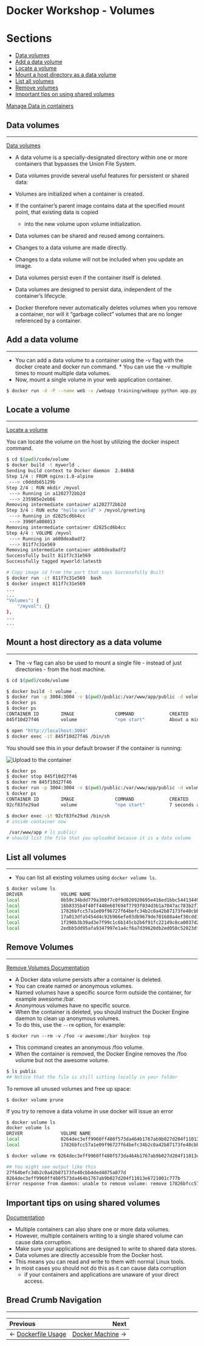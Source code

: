 # Docker Workshop - Volumes

# Sections
* [Data volumes](#data-volumes)
* [Add a data volume](#add-a-data-volume)
* [Locate a volume](#locate-a-volume)
* [Mount a host directory as a data volume](#mount-a-host-directory-as-a-data-volume)
* [List all volumes](#list-all-volumes)
* [Remove volumes](#remove-volumes)
* [Important tips on using shared volumes](#important-tips-on-using-shared-volumes)

[Manage Data in containers](https://docs.docker.com/engine/tutorials/dockervolumes/)

## Data volumes
_________________________

[Data volumes](https://docs.docker.com/engine/tutorials/dockervolumes/#data-volumes)

* A data volume is a specially-designated directory within one or more containers that bypasses the Union File System.
* Data volumes provide several useful features for persistent or shared data:

* Volumes are initialized when a container is created.
* If the container’s parent image contains data at the specified mount point, that existing data is copied
    * into the new volume upon volume initialization.
* Data volumes can be shared and reused among containers.
* Changes to a data volume are made directly.
* Changes to a data volume will not be included when you update an image.
* Data volumes persist even if the container itself is deleted.
* Data volumes are designed to persist data, independent of the container’s lifecycle.
* Docker therefore never automatically deletes volumes when you remove a container, nor will it “garbage collect” volumes that are no longer referenced by a container.

## Add a data volume
_________________________

* You can add a data volume to a container using the -v flag with the docker create and docker run command. * You can use the -v multiple times to mount multiple data volumes.
* Now, mount a single volume in your web application container.

```bash
$ docker run -d -P --name web -v /webapp training/webapp python app.py
```

## Locate a volume
_________________________

[Locate a volume](https://docs.docker.com/engine/tutorials/dockervolumes/#locate-a-volume)

You can locate the volume on the host by utilizing the docker inspect command.

```bash
$ cd $(pwd)/code/volume
$ docker build -t myworld .
Sending build context to Docker daemon  2.048kB
Step 1/4 : FROM nginx:1.8-alpine
 ---> c0dddb65129b
Step 2/4 : RUN mkdir /myvol
 ---> Running in a1202772bb2d
 ---> 235985e2eb66
Removing intermediate container a1202772bb2d
Step 3/4 : RUN echo "hello world" > /myvol/greeting
 ---> Running in d2825cd6b4cc
 ---> 3990fa008013
Removing intermediate container d2825cd6b4cc
Step 4/4 : VOLUME /myvol
 ---> Running in a608dea8adf2
 ---> 811f7c31e569
Removing intermediate container a608dea8adf2
Successfully built 811f7c31e569
Successfully tagged myworld:latestb

# Copy image id from the part that says Successfully Built
$ docker run -it 811f7c31e569  bash
$ docker inspect 811f7c31e569
...
...
"Volumes": {
    "/myvol": {}
},
...
...
```

## Mount a host directory as a data volume
_________________________

* The -v flag can also be used to mount a single file - instead of just directories - from the host machine.

```bash
$ cd $(pwd)/code/volume

$ docker build -t volume .
$ docker run -p 3004:3004 -v $(pwd)/public:/var/www/app/public -d volume
$ docker ps
$ docker ps
CONTAINER ID        IMAGE               COMMAND             CREATED              STATUS              PORTS                    NAMES
845f10d27f46        volume              "npm start"         About a minute ago   Up About a minute   0.0.0.0:3004->3004/tcp   eager_newton

$ open "http://localhost:3004"
$ docker exec -it 845f10d27f46 /bin/sh
```

You should see this in your default browser if the container is running:

![Upload to the container](../../images/uploadtocontainer.png)

```bash
$ docker ps
$ docker stop 845f10d27f46
$ docker rm 845f10d27f46
$ docker run -p 3004:3004 -v $(pwd)/public:/var/www/app/public -d volume
$ docker ps
CONTAINER ID        IMAGE               COMMAND             CREATED             STATUS              PORTS                    NAMES
92cf83fe29ad        volume              "npm start"         7 seconds ago       Up 5 seconds        0.0.0.0:3004->3004/tcp   silly_ritchie

$ docker exec -it 92cf83fe29ad /bin/sh
# inside container now

 /var/www/app # ls public/
# should list the file that you uploaded because it is a data volume
```

## List all volumes
_________________________

* You can list all existing volumes using `docker volume ls`.

```bash
$ docker volume ls
DRIVER              VOLUME NAME
local               0b59c34bdd779a300f7c0f9d020920695e416ed1bbc54413449f2239b1195317
local               16b8335b4f40ff448e687694f7793f034d3b1a7047ac783b2f7e90e6395fa638
local               17826bfcc57a1e09f96727f64befc34b2c0a42b87173fe40cbb4ded4075a077d
local               17a013dfa5454d4c92b966efe03db9679de701688a4ef30cdd131e8d47fae36e
local               1f290b3b39ad3e7f99c1c6b145cb2b6f91fc221d9c8ca0037d2e186d461df60b
local               2edbb5dd95afa9347997e1a4cf6a7d39620db2ed058c52023df4fc286a7b6936
```

## Remove Volumes
_________________________

[Remove Volumes Documentation](https://docs.docker.com/engine/tutorials/dockervolumes/#remove-volumes)

* A Docker data volume persists after a container is deleted.
* You can create named or anonymous volumes.
* Named volumes have a specific source form outside the container, for example awesome:/bar.
* Anonymous volumes have no specific source.
* When the container is deleted, you should instruct the Docker Engine daemon to clean up anonymous volumes.
* To do this, use the `--rm` option, for example:

`$ docker run --rm -v /foo -v awesome:/bar busybox top`

* This command creates an anonymous /foo volume.
* When the container is removed, the Docker Engine removes the /foo volume but not the awesome volume.

```bash
$ ls public
## Notice that the file is still sitting locally in your folder
```

To remove all unused volumes and free up space:

`$ docker volume prune`

If you try to remove a data volume in use docker will issue an error

```bash
$ docker volume ls
docker volume ls
DRIVER              VOLUME NAME
local               0264dec3eff9960ff480f573da464b1767ab9b027d204f11013e6721001c777b
local               17826bfcc57a1e09f96727f64befc34b2c0a42b87173fe40cbb4ded4075a077d

$ docker volume rm 0264dec3eff9960ff480f573da464b1767ab9b027d204f11013e6721001c777b 17826bfcc57a1e09f96727f64befc34b2c0a42b87173fe40cbb4ded4075a077d

## You might see output like this
27f64befc34b2c0a42b87173fe40cbb4ded4075a077d
0264dec3eff9960ff480f573da464b1767ab9b027d204f11013e6721001c777b
Error response from daemon: unable to remove volume: remove 17826bfcc57a1e09f96727f64befc34b2c0a42b87173fe40cbb4ded4075a077d: volume is in use - [f60a925f4bf7b9339bc5d04de119fc01e30335fd9625390bc66ed974fbc2607a]
```

## Important tips on using shared volumes

[Documentation](https://docs.docker.com/engine/tutorials/dockervolumes/#important-tips-on-using-shared-volumes)

* Multiple containers can also share one or more data volumes.
* However, multiple containers writing to a single shared volume can cause data corruption.
* Make sure your applications are designed to write to shared data stores.
* Data volumes are directly accessible from the Docker host.
* This means you can read and write to them with normal Linux tools.
* In most cases you should not do this as it can cause data corruption
    * if your containers and applications are unaware of your direct access.

## Bread Crumb Navigation
_________________________

Previous | Next
:------- | ---:
← [Dockerfile Usage](../dockerfile/README.md) | [Docker Machine](../docker-machine/README.md) →
